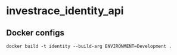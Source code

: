 # investrace_identity_api

## Docker configs
```
docker build -t identity --build-arg ENVIRONMENT=Development .
```